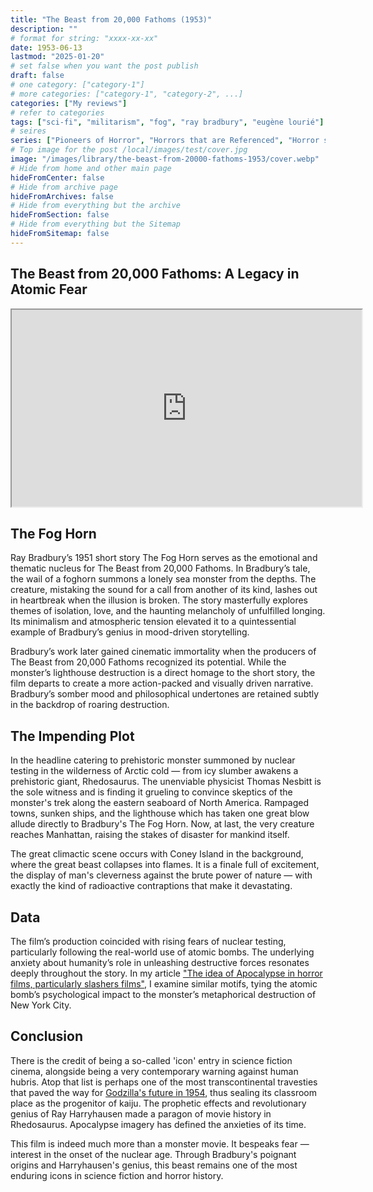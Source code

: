 ```yaml
---
title: "The Beast from 20,000 Fathoms (1953)"
description: ""
# format for string: "xxxx-xx-xx"
date: 1953-06-13
lastmod: "2025-01-20"
# set false when you want the post publish
draft: false
# one category: ["category-1"]
# more categories: ["category-1", "category-2", ...]
categories: ["My reviews"]
# refer to categories
tags: ["sci-fi", "militarism", "fog", "ray bradbury", "eugène lourié"]
# seires
series: ["Pioneers of Horror", "Horrors that are Referenced", "Horror stories about lighthouses"]
# Top image for the post /local/images/test/cover.jpg
image: "/images/library/the-beast-from-20000-fathoms-1953/cover.webp"
# Hide from home and other main page
hideFromCenter: false
# Hide from archive page
hideFromArchives: false
# Hide from everything but the archive
hideFromSection: false
# Hide from everything but the Sitemap
hideFromSitemap: false
---
```

## The Beast from 20,000 Fathoms: A Legacy in Atomic Fear

<div class="t_center castration cover p_relative atcScreen">
	<iframe width="560" height="315" src="https://www.youtube.com/embed/gtTuR0c5COg?si=gkh4hg_U4Uk4KxO9" title="YouTube video player" allow="accelerometer; autoplay; clipboard-write; encrypted-media; gyroscope; picture-in-picture; web-share" referrerpolicy="strict-origin-when-cross-origin" allowfullscreen></iframe>
</div>

## The Fog Horn

Ray Bradbury’s 1951 short story The Fog Horn serves as the emotional and thematic nucleus for The Beast from 20,000 Fathoms. In Bradbury’s tale, the wail of a foghorn summons a lonely sea monster from the depths. The creature, mistaking the sound for a call from another of its kind, lashes out in heartbreak when the illusion is broken. The story masterfully explores themes of isolation, love, and the haunting melancholy of unfulfilled longing. Its minimalism and atmospheric tension elevated it to a quintessential example of Bradbury’s genius in mood-driven storytelling.

Bradbury’s work later gained cinematic immortality when the producers of The Beast from 20,000 Fathoms recognized its potential. While the monster’s lighthouse destruction is a direct homage to the short story, the film departs to create a more action-packed and visually driven narrative. Bradbury’s somber mood and philosophical undertones are retained subtly in the backdrop of roaring destruction.

## The Impending Plot

In the headline catering to prehistoric monster summoned by nuclear testing in the wilderness of Arctic cold — from icy slumber awakens a prehistoric giant, Rhedosaurus. The unenviable physicist Thomas Nesbitt is the sole witness and is finding it grueling to convince skeptics of the monster's trek along the eastern seaboard of North America. Rampaged towns, sunken ships, and the lighthouse which has taken one great blow allude directly to Bradbury's The Fog Horn. Now, at last, the very creature reaches Manhattan, raising the stakes of disaster for mankind itself.

The great climactic scene occurs with Coney Island in the background, where the great beast collapses into flames. It is a finale full of excitement, the display of man's cleverness against the brute power of nature — with exactly the kind of radioactive contraptions that make it devastating.

## Data

The film’s production coincided with rising fears of nuclear testing, particularly following the real-world use of atomic bombs. The underlying anxiety about humanity’s role in unleashing destructive forces resonates deeply throughout the story. In my article <a href="/articles/the-idea-of-apocalypse-in-horror-films-particularly-slashers-films/" target="_blank">"The idea of Apocalypse in horror films, particularly slashers films"</a>, I examine similar motifs, tying the atomic bomb’s psychological impact to the monster’s metaphorical destruction of New York City.

## Conclusion

There is the credit of being a so-called 'icon' entry in science fiction cinema, alongside being a very contemporary warning against human hubris. Atop that list is perhaps one of the most transcontinental travesties that paved the way for <a href="/library/godzilla-1954/" target="_blank">Godzilla's future in 1954</a>, thus sealing its classroom place as the progenitor of kaiju. The prophetic effects and revolutionary genius of Ray Harryhausen made a paragon of movie history in Rhedosaurus. Apocalypse imagery has defined the anxieties of its time.

This film is indeed much more than a monster movie. It bespeaks fear — interest in the onset of the nuclear age. Through Bradbury's poignant origins and Harryhausen's genius, this beast remains one of the most enduring icons in science fiction and horror history.